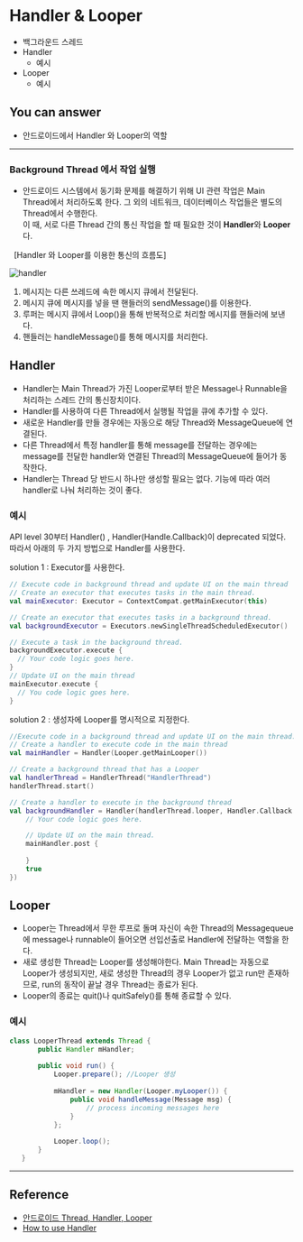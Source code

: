 # Handler & Looper
<!--Table of Contents-->
- 백그라운드 스레드
- Handler
  - 예시
- Looper
    - 예시

<!-- 어떤 질문을 대답할 수 있어야 하는지-->
## You can answer
- 안드로이드에서 Handler 와 Looper의 역할

<!--Contents-->

---
### Background Thread 에서 작업 실행
* 안드로이드 시스템에서 동기화 문제를 해결하기 위해 UI 관련 작업은 Main Thread에서 처리하도록 한다.
  그 외의 네트워크, 데이터베이스 작업들은 별도의 Thread에서 수행한다.  
  이 때, 서로 다른 Thread 간의 통신 작업을 할 때 필요한 것이 **Handler**와 **Looper** 다.  
    

&nbsp;  [Handler 와 Looper를 이용한 통신의 흐름도]  

![handler](https://blog.kakaocdn.net/dn/b1lTv3/btqzI39CSrz/WBVGD1tRhAhkSm5ThjLq7k/img.png)  
1. 메시지는 다른 쓰레드에 속한 메시지 큐에서 전달된다.
2. 메시지 큐에 메시지를 넣을 땐 핸들러의 sendMessage()를 이용한다.
3. 루퍼는 메시지 큐에서 Loop()을 통해 반복적으로 처리할 메시지를 핸들러에 보낸다.
4. 핸들러는 handleMessage()를 통해 메시지를 처리한다.


## Handler
- Handler는 Main Thread가 가진 Looper로부터 받은 Message나 Runnable을 처리하는 스레드 간의 통신장치이다.
- Handler를 사용하여 다른 Thread에서 실행될 작업을 큐에 추가할 수 있다.
- 새로운 Handler를 만들 경우에는 자동으로 해당 Thread와 MessageQueue에 연결된다.
- 다른 Thread에서 특정 handler를 통해 message를 전달하는 경우에는  
  message를 전달한 handler와 연결된 Thread의 MessageQueue에 들어가 동작한다.
- Handler는 Thread 당 반드시 하나만 생성할 필요는 없다. 기능에 따라 여러 handler로 나눠 처리하는 것이 좋다. 

### 예시
API level 30부터 Handler() , Handler(Handle.Callback)이 deprecated 되었다.
따라서 아래의 두 가지 방법으로 Handler를 사용한다.

solution 1 : Executor를 사용한다.
```kotlin
// Execute code in background thread and update UI on the main thread
// Create an executor that executes tasks in the main thread. 
val mainExecutor: Executor = ContextCompat.getMainExecutor(this)

// Create an executor that executes tasks in a background thread.
val backgroundExecutor = Executors.newSingleThreadScheduledExecutor()

// Execute a task in the background thread.
backgroundExecutor.execute {
  // Your code logic goes here.
}
// Update UI on the main thread
mainExecutor.execute {
  // You code logic goes here.
}


```
solution 2 : 생성자에 Looper를 명시적으로 지정한다. 
```kotlin
//Execute code in a background thread and update UI on the main thread.
// Create a handler to execute code in the main thread
val mainHandler = Handler(Looper.getMainLooper())

// Create a background thread that has a Looper
val handlerThread = HandlerThread("HandlerThread")
handlerThread.start()

// Create a handler to execute in the background thread
val backgroundHandler = Handler(handlerThread.looper, Handler.Callback {
    // Your code logic goes here.

    // Update UI on the main thread.
    mainHandler.post {
        
    }
    true
})
```
## Looper
- Looper는 Thread에서 무한 루프로 돌며 자신이 속한 Thread의 Messagequeue에 message나 runnable이 들어오면
  선입선출로 Handler에 전달하는 역할을 한다.
- 새로 생성한 Thread는 Looper를 생성해야한다.
  Main Thread는 자동으로 Looper가 생성되지만, 새로 생성한 Thread의 경우 Looper가 없고 run만 존재하므로,
  run의 동작이 끝날 경우 Thread는 종료가 된다.
- Looper의 종료는 quit()나 quitSafely()를 통해 종료할 수 있다.

### 예시 
```java
class LooperThread extends Thread {
       public Handler mHandler;
 
       public void run() {
           Looper.prepare(); //Looper 생성
 
           mHandler = new Handler(Looper.myLooper()) {
               public void handleMessage(Message msg) {
                   // process incoming messages here
               }
           };
 
           Looper.loop();
       }
   }
```
---
## Reference
- [안드로이드 Thread, Handler, Looper](https://jeongupark-study-house.tistory.com/54)
- [How to use Handler](https://stackoverflow.com/questions/61023968/what-do-i-use-now-that-handler-is-deprecated)

